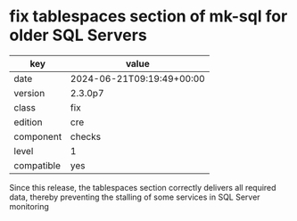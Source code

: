 [//]: # (werk v2)
# fix tablespaces section of mk-sql for older SQL Servers

key        | value
---------- | ---
date       | 2024-06-21T09:19:49+00:00
version    | 2.3.0p7
class      | fix
edition    | cre
component  | checks
level      | 1
compatible | yes

Since this release, the tablespaces section correctly delivers 
all required data, thereby preventing the stalling of some 
services in SQL Server monitoring